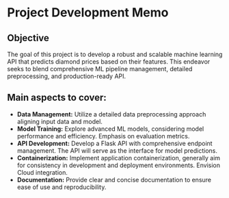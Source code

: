 
# Project Development Memo

## Objective

The goal of this project is to develop a robust and scalable machine learning API that predicts diamond prices based on their features. This endeavor seeks to blend comprehensive ML pipeline management, detailed preprocessing, and production-ready API.

## Main aspects to cover:

- **Data Management:** Utilize a detailed data preprocessing approach aligning input data and model.
- **Model Training:** Explore advanced ML models, considering model performance and efficiency. Emphasis on evaluation metrics.
- **API Development:** Develop a Flask API with comprehensive endpoint management. The API will serve as the interface for model predictions.
- **Containerization:** Implement application containerization, generally aim for consistency in development and deployment environments. Envision Cloud integration.
- **Documentation:** Provide clear and concise documentation to ensure ease of use and reproducibility.


